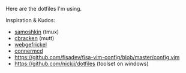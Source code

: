 Here are the dotfiles I'm using. 

Inspiration & Kudos:

* [samoshkin](https://github.com/samoshkin/dotfiles) (tmux)
* [cbracken](https://github.com/cbracken/mutt) (mutt)
* [webgefrickel](https://github.com/webgefrickel/dotfiles)
* [connermcd](https://github.com/connermcd/dotfiles)
* https://github.com/fisadev/fisa-vim-config/blob/master/config.vim
* https://github.com/nickjj/dotfiles (toolset on windows)
